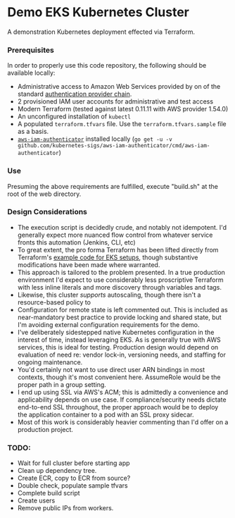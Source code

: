 # Demo EKS Kubernetes Cluster

A demonstration Kubernetes deployment effected via Terraform.

### Prerequisites

In order to properly use this code repository, the following should be available locally:
* Administrative access to Amazon Web Services provided by on of the standard [authentication provider chain](https://docs.aws.amazon.com/sdk-for-java/v1/developer-guide/credentials.html).
* 2 provisioned IAM user accounts for administrative and test access
* Modern Terraform (tested against latest 0.11.11 with AWS provider 1.54.0)
* An unconfigured installation of `kubectl`
* A populated `terraform.tfvars` file. Use the `terraform.tfvars.sample` file as a basis. 
* [`aws-iam-authenticator`]() installed locally (`go get -u -v github.com/kubernetes-sigs/aws-iam-authenticator/cmd/aws-iam-authenticator`)

### Use
Presuming the above requirements are fulfilled, execute "build.sh" at the root of the web directory. 

### Design Considerations
* The execution script is decidedly crude, and notably not idempotent. I'd generally expect more nuanced flow control from whatever service fronts this automation (Jenkins, CLI, etc)
* To great extent, the pro forma Terraform has been lifted directly from Terraform's [example code for EKS setups](https://learn.hashicorp.com/terraform/aws/eks-intro), though substantive modifications have been made where warranted. 
* This approach is tailored to the problem presented. In a true production environment I'd expect to use considerably less proscriptive Terraform with less inline literals and more discovery through variables and tags.
* Likewise, this cluster _supports_ autoscaling, though there isn't a resource-based policy to 
* Configuration for remote state is left commented out. This is included as near-mandatory best practice to provide locking and shared state, but I'm avoiding external configuration requirements for the demo. 
* I've deliberately sidestepped native Kubernetes configuration in the interest of time, instead leveraging EKS. As is generally true with AWS services, this is ideal for testing. Production design would depend on evaluation of need re: vendor lock-in, versioning needs, and staffing for ongoing maintenance.
* You'd certainly not want to use direct user ARN bindings in most contexts, though it's most convenient here. AssumeRole would be the proper path in a group setting. 
* I end up using SSL via AWS's ACM; this is admittedly a convenience and applicability depends on use case. If compliance/security needs dictate end-to-end SSL throughout, the proper approach would be to deploy the application container to a pod with an SSL proxy sidecar. 
* Most of this work is considerably heavier commenting than I'd offer on a production project. 


### TODO: 
* Wait for full cluster before starting app
* Clean up dependency tree. 
* Create ECR, copy to ECR from source? 
* Double check, populate sample tfvars
* Complete build script
* Create users
* Remove public IPs from workers. 